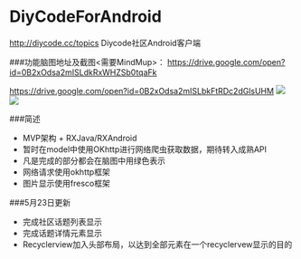 # DiyCodeForAndroid
http://diycode.cc/topics Diycode社区Android客户端

###功能脑图地址及截图<需要MindMup>：
https://drive.google.com/open?id=0B2xOdsa2mISLdkRxWHZSb0tqaFk

https://drive.google.com/open?id=0B2xOdsa2mISLbkFtRDc2dGlsUHM
![](http://diycode.b0.upaiyun.com/photo/2016/c95ac3be65846b510a273611da7e2cc8.png)
![](http://diycode.b0.upaiyun.com/photo/2016/f414b706a9411b44f8f63e8e00220340.jpg)

###简述
* MVP架构 + RXJava/RXAndroid
* 暂时在model中使用OKhttp进行网络爬虫获取数据，期待转入成熟API
* 凡是完成的部分都会在脑图中用绿色表示
* 网络请求使用okhttp框架
* 图片显示使用fresco框架

###5月23日更新
* 完成社区话题列表显示
* 完成话题详情元素显示
* Recyclerview加入头部布局，以达到全部元素在一个recyclervew显示的目的
